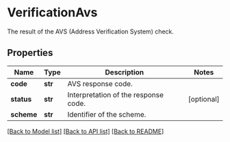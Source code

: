 # VerificationAvs

The result of the AVS (Address Verification System) check.
## Properties
Name | Type | Description | Notes
------------ | ------------- | ------------- | -------------
**code** | **str** | AVS response code. | 
**status** | **str** | Interpretation of the response code. | [optional] 
**scheme** | **str** | Identifier of the scheme. | 

[[Back to Model list]](../README.md#documentation-for-models) [[Back to API list]](../README.md#documentation-for-api-endpoints) [[Back to README]](../README.md)


